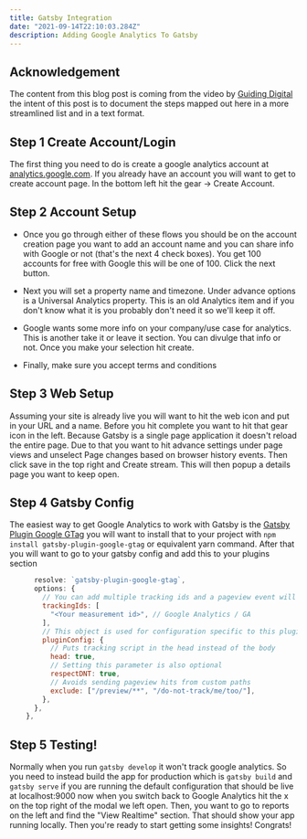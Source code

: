```yaml
---
title: Gatsby Integration
date: "2021-09-14T22:10:03.284Z"
description: Adding Google Analytics To Gatsby
---
```


## Acknowledgement

The content from this blog post is coming from the video by [Guiding Digital](https://www.youtube.com/watch?v=kO_GMfC1LHA) the intent of this post is to document the steps mapped out here in a more streamlined list and in a text format.

## Step 1 Create Account/Login

The first thing you need to do is create a google analytics account at [analytics.google.com](https://analytics.google.com/). If you already have an account you will want to get to create account page. In the bottom left hit the gear -> Create Account.

## Step 2 Account Setup

- Once you go through either of these flows you should be on the account creation page you want to add an account name and you can share info with Google or not (that's the next 4 check boxes). You get 100 accounts for free with Google this will be one of 100. Click the next button.

- Next you will set a property name and timezone. Under advance options is a Universal Analytics property. This is an old Analytics item and if you don't know what it is you probably don't need it so we'll keep it off.

- Google wants some more info on your company/use case for analytics. This is another take it or leave it section. You can divulge that info or not. Once you make your selection hit create.

- Finally, make sure you accept terms and conditions

## Step 3 Web Setup

Assuming your site is already live you will want to hit the web icon and put in your URL and a name. Before you hit complete you want to hit that gear icon in the left. Because Gatsby is a single page application it doesn't reload the entire page. Due to that you want to hit advance settings under page views and unselect Page changes based on browser history events. Then click save in the top right and Create stream. This will then popup a details page you want to keep open.

## Step 4 Gatsby Config

The easiest way to get Google Analytics to work with Gatsby is the [Gatsby Plugin Google GTag](https://www.gatsbyjs.com/plugins/gatsby-plugin-google-gtag/?=gtag) you will want to install that to your project with `npm install gatsby-plugin-google-gtag` or equivalent yarn command. After that you will want to go to your gatsby config and add this to your plugins section

```javascript {
      resolve: `gatsby-plugin-google-gtag`,
      options: {
        // You can add multiple tracking ids and a pageview event will be fired for all of them.
        trackingIds: [
          "<Your measurement id>", // Google Analytics / GA
        ],
        // This object is used for configuration specific to this plugin
        pluginConfig: {
          // Puts tracking script in the head instead of the body
          head: true,
          // Setting this parameter is also optional
          respectDNT: true,
          // Avoids sending pageview hits from custom paths
          exclude: ["/preview/**", "/do-not-track/me/too/"],
        },
      },
    },
```

## Step 5 Testing!

Normally when you run `gatsby develop` it won't track google analytics. So you need to instead build the app for production which is `gatsby build` and `gatsby serve` if you are running the default configuration that should be live at localhost:9000 now when you switch back to Google Analytics hit the x on the top right of the modal we left open. Then, you want to go to reports on the left and find the "View Realtime" section. That should show your app running locally. Then you're ready to start getting some insights! Congrats!
